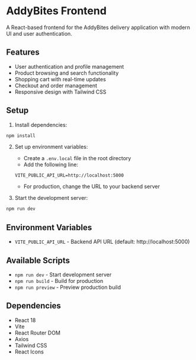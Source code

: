 # AddyBites Frontend

A React-based frontend for the AddyBites delivery application with modern UI and user authentication.

## Features

- User authentication and profile management
- Product browsing and search functionality
- Shopping cart with real-time updates
- Checkout and order management
- Responsive design with Tailwind CSS

## Setup

1. Install dependencies:
```bash
npm install
```

2. Set up environment variables:
   - Create a `.env.local` file in the root directory
   - Add the following line:
   ```
   VITE_PUBLIC_API_URL=http://localhost:5000
   ```
   - For production, change the URL to your backend server

3. Start the development server:
```bash
npm run dev
```

## Environment Variables

- `VITE_PUBLIC_API_URL` - Backend API URL (default: http://localhost:5000)

## Available Scripts

- `npm run dev` - Start development server
- `npm run build` - Build for production
- `npm run preview` - Preview production build

## Dependencies

- React 18
- Vite
- React Router DOM
- Axios
- Tailwind CSS
- React Icons
